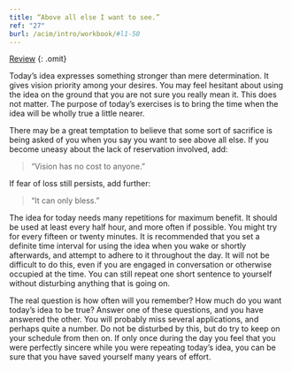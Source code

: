 ```yaml
---
title: “Above all else I want to see.”
ref: "27"
burl: /acim/intro/workbook/#l1-50
---
```


<a class="hide-review" href="/workbook/l056/#l027">Review</a>
{: .omit}

Today’s idea expresses something stronger than mere determination. It
gives vision priority among your desires. You may feel hesitant about
using the idea on the ground that you are not sure you really mean it.
This does not matter. The purpose of today’s exercises is to bring the
time when the idea will be wholly true a little nearer.

There may be a great temptation to believe that some sort of sacrifice
is being asked of you when you say you want to see above all else. If
you become uneasy about the lack of reservation involved, add:

> “Vision has no cost to anyone.”

If fear of loss still persists, add further:

> “It can only bless.”

The idea for today needs many repetitions for maximum benefit. It should
be used at least every half hour, and more often if possible. You might
try for every fifteen or twenty minutes. It is recommended that you set
a definite time interval for using the idea when you wake or shortly
afterwards, and attempt to adhere to it throughout the day. It will not
be difficult to do this, even if you are engaged in conversation or
otherwise occupied at the time. You can still repeat one short sentence
to yourself without disturbing anything that is going on.

The real question is how often will you remember? How much do you want
today’s idea to be true? Answer one of these questions, and you have
answered the other. You will probably miss several applications, and
perhaps quite a number. Do not be disturbed by this, but do try to keep
on your schedule from then on. If only once during the day you feel that
you were perfectly sincere while you were repeating today’s idea, you
can be sure that you have saved yourself many years of effort.

